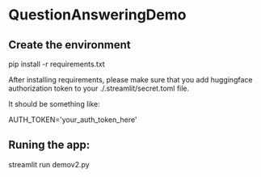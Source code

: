 # QuestionAnsweringDemo

## Create the environment

pip install -r requirements.txt

After installing requirements, please make sure that you add huggingface authorization token to your ./.streamlit/secret.toml file.

It should be something like:

AUTH_TOKEN='your_auth_token_here'

## Runing the app:

streamlit run demov2.py
